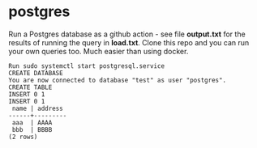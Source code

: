 # postgres

Run a Postgres database as a github action - see file **output.txt** for the results of running the query in **load.txt**. Clone this repo and you can run your own queries too.  Much easier than using docker.

```
Run sudo systemctl start postgresql.service
CREATE DATABASE
You are now connected to database "test" as user "postgres".
CREATE TABLE
INSERT 0 1
INSERT 0 1
 name | address 
------+---------
 aaa  | AAAA
 bbb  | BBBB
(2 rows)
```
